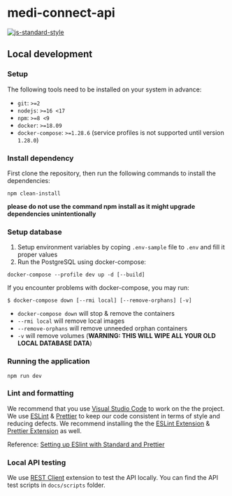 # medi-connect-api

[![js-standard-style](https://img.shields.io/badge/code%20style-standard-brightgreen.svg)](http://standardjs.com)

## Local development

### Setup

The following tools need to be installed on your system in advance:

- `git`: `>=2`
- `nodejs`: `>=16 <17`
- `npm`: `>=8 <9`
- `docker`: `>=18.09`
- `docker-compose`: `>=1.28.6` (service profiles is not supported until version `1.28.0`)

### Install dependency

First clone the repository, then run the following commands to install the dependencies:

```shell
npm clean-install
```

**please do not use the command npm install as it might upgrade dependencies unintentionally**

### Setup database

1. Setup environment variables by coping `.env-sample` file to `.env` and fill it proper values
2. Run the PostgreSQL using docker-compose:

```shell
docker-compose --profile dev up -d [--build]
```

If you encounter problems with docker-compose, you may run:

```
$ docker-compose down [--rmi local] [--remove-orphans] [-v]
```

- `docker-compose down` will stop & remove the containers
- `--rmi local` will remove local images
- `--remove-orphans` will remove unneeded orphan containers
- `-v` will remove volumes (**WARNING: THIS WILL WIPE ALL YOUR OLD LOCAL DATABASE DATA**)

### Running the application

```shell
npm run dev
```

### Lint and formatting

We recommend that you use [Visual Studio Code](https://code.visualstudio.com/) to work on the the project. We use [ESLint](https://github.com/eslint/eslint) & [Prettier](https://github.com/prettier/prettier) to keep our code consistent in terms of style and reducing defects. We recommend installing the the [ESLint Extension](https://marketplace.visualstudio.com/items?itemName=dbaeumer.vscode-eslint) & [Prettier Extension](https://marketplace.visualstudio.com/items?itemName=SimonSiefke.prettier-vscode) as well.

Reference: [Setting up ESlint with Standard and Prettier](https://medium.com/nerd-for-tech/setting-up-eslint-with-standard-and-prettier-be245cb9fc64)

### Local API testing

We use [REST Client](https://marketplace.visualstudio.com/items?itemName=humao.rest-client) extension to test the API locally. You can find the API test scripts in `docs/scripts` folder.
